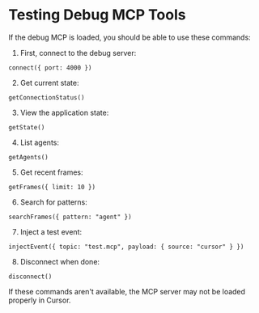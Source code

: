 # Testing Debug MCP Tools

If the debug MCP is loaded, you should be able to use these commands:

1. First, connect to the debug server:
```
connect({ port: 4000 })
```

2. Get current state:
```
getConnectionStatus()
```

3. View the application state:
```
getState()
```

4. List agents:
```
getAgents()
```

5. Get recent frames:
```
getFrames({ limit: 10 })
```

6. Search for patterns:
```
searchFrames({ pattern: "agent" })
```

7. Inject a test event:
```
injectEvent({ topic: "test.mcp", payload: { source: "cursor" } })
```

8. Disconnect when done:
```
disconnect()
```

If these commands aren't available, the MCP server may not be loaded properly in Cursor.









